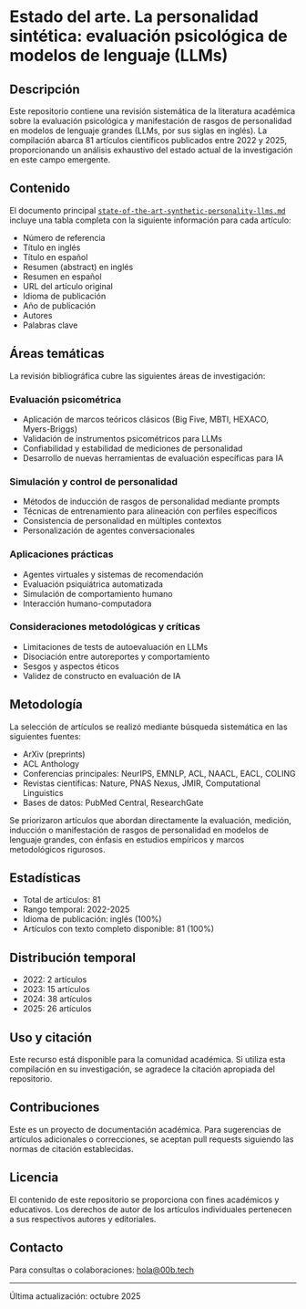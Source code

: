 # Estado del arte. La personalidad sintética: evaluación psicológica de modelos de lenguaje (LLMs)

## Descripción

Este repositorio contiene una revisión sistemática de la literatura académica sobre la evaluación psicológica y manifestación de rasgos de personalidad en modelos de lenguaje grandes (LLMs, por sus siglas en inglés). La compilación abarca 81 artículos científicos publicados entre 2022 y 2025, proporcionando un análisis exhaustivo del estado actual de la investigación en este campo emergente.

## Contenido

El documento principal [`state-of-the-art-synthetic-personality-llms.md`](state-of-the-art-synthetic-personality-llms.md) incluye una tabla completa con la siguiente información para cada artículo:

- Número de referencia
- Título en inglés
- Título en español
- Resumen (abstract) en inglés
- Resumen en español
- URL del artículo original
- Idioma de publicación
- Año de publicación
- Autores
- Palabras clave

## Áreas temáticas

La revisión bibliográfica cubre las siguientes áreas de investigación:

### Evaluación psicométrica
- Aplicación de marcos teóricos clásicos (Big Five, MBTI, HEXACO, Myers-Briggs)
- Validación de instrumentos psicométricos para LLMs
- Confiabilidad y estabilidad de mediciones de personalidad
- Desarrollo de nuevas herramientas de evaluación específicas para IA

### Simulación y control de personalidad
- Métodos de inducción de rasgos de personalidad mediante prompts
- Técnicas de entrenamiento para alineación con perfiles específicos
- Consistencia de personalidad en múltiples contextos
- Personalización de agentes conversacionales

### Aplicaciones prácticas
- Agentes virtuales y sistemas de recomendación
- Evaluación psiquiátrica automatizada
- Simulación de comportamiento humano
- Interacción humano-computadora

### Consideraciones metodológicas y críticas
- Limitaciones de tests de autoevaluación en LLMs
- Disociación entre autoreportes y comportamiento
- Sesgos y aspectos éticos
- Validez de constructo en evaluación de IA

## Metodología

La selección de artículos se realizó mediante búsqueda sistemática en las siguientes fuentes:

- ArXiv (preprints)
- ACL Anthology
- Conferencias principales: NeurIPS, EMNLP, ACL, NAACL, EACL, COLING
- Revistas científicas: Nature, PNAS Nexus, JMIR, Computational Linguistics
- Bases de datos: PubMed Central, ResearchGate

Se priorizaron artículos que abordan directamente la evaluación, medición, inducción o manifestación de rasgos de personalidad en modelos de lenguaje grandes, con énfasis en estudios empíricos y marcos metodológicos rigurosos.

## Estadísticas

- Total de artículos: 81
- Rango temporal: 2022-2025
- Idioma de publicación: inglés (100%)
- Artículos con texto completo disponible: 81 (100%)

## Distribución temporal

- 2022: 2 artículos
- 2023: 15 artículos
- 2024: 38 artículos
- 2025: 26 artículos

## Uso y citación

Este recurso está disponible para la comunidad académica. Si utiliza esta compilación en su investigación, se agradece la citación apropiada del repositorio.

## Contribuciones

Este es un proyecto de documentación académica. Para sugerencias de artículos adicionales o correcciones, se aceptan pull requests siguiendo las normas de citación establecidas.

## Licencia

El contenido de este repositorio se proporciona con fines académicos y educativos. Los derechos de autor de los artículos individuales pertenecen a sus respectivos autores y editoriales.

## Contacto

Para consultas o colaboraciones: hola@00b.tech

---

Última actualización: octubre 2025
